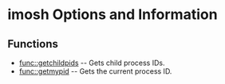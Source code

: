 # imosh Options and Information
## Functions
* [func::getchildpids](info/getchildpids.sh.md) -- Gets child process IDs.
* [func::getmypid](info/getmypid.sh.md) -- Gets the current process ID.
